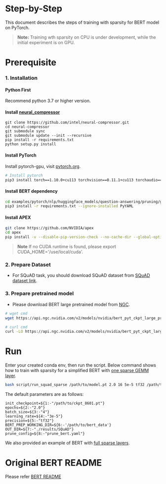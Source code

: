 Step-by-Step
============

This document describes the steps of training with sparsity for BERT model on PyTorch.

> **Note:**
> Training wth sparsity on CPU is under development, while the initial experiment is on GPU.

# Prerequisite

### 1. Installation

#### Python First

Recommend python 3.7 or higher version.

#### Install [neural_compressor](https://github.com/intel-innersource/frameworks.ai.lpot.intel-lpot#installation)

```shell
git clone https://github.com/intel/neural-compressor.git
cd neural-compressor
git submodule sync
git submodule update --init --recursive
pip install -r requirements.txt
python setup.py install
```

#### Install PyTorch

Install pytorch-gpu, visit [pytorch.org](https://pytorch.org/).
```bash
# Install pytorch
pip3 install torch==1.10.0+cu113 torchvision==0.11.1+cu113 torchaudio==0.10.0+cu113 -f https://download.pytorch.org/whl/cu113/torch_stable.html
```

#### Install BERT dependency

```bash
cd examples/pytorch/nlp/huggingface_models/question-answering/pruning/group_lasso/eager/
pip3 install -r requirements.txt --ignore-installed PyYAML
```

#### Install APEX

```bash
git clone https://github.com/NVIDIA/apex
cd apex
pip install -v --disable-pip-version-check --no-cache-dir --global-option="--cpp_ext" --global-option="--cuda_ext" ./
```
> **Note**
> If no CUDA runtime is found, please export CUDA_HOME='/use/local/cuda'.

### 2. Prepare Dataset

* For SQuAD task, you should download SQuAD dataset from [SQuAD dataset link](https://rajpurkar.github.io/SQuAD-explorer/).
### 3. Prepare pretrained model
* Please download BERT large pretrained model from [NGC](https://catalog.ngc.nvidia.com/orgs/nvidia/models/bert_pyt_ckpt_large_pretraining_amp_lamb/files?version=20.03.0).
```bash
# wget cmd
wget https://api.ngc.nvidia.com/v2/models/nvidia/bert_pyt_ckpt_large_pretraining_amp_lamb/versions/20.03.0/files/bert_large_pretrained_amp.pt

# curl cmd
curl -LO https://api.ngc.nvidia.com/v2/models/nvidia/bert_pyt_ckpt_large_pretraining_amp_lamb/versions/20.03.0/files/bert_large_pretrained_amp.pt
```
# Run
Enter your created conda env, then run the script. Below command shows how to train with sparsity for a simplified BERT with [one sparse GEMM layer](prune_bert.yaml). 
```bash
bash script/run_squad_sparse /path/to/model.pt 2.0 16 5e-5 tf32 /path/to/data /path/to/outdir prune_bert.yaml
```
The default parameters are as follows:
```shell
init_checkpoint=${1:-"/path/to/ckpt_8601.pt"}
epochs=${2:-"2.0"}
batch_size=${3:-"4"}
learning_rate=${4:-"3e-5"}
precision=${5:-"tf32"}
BERT_PREP_WORKING_DIR=${6:-'/path/to/bert_data'}
OUT_DIR=${7:-"./results/SQuAD"}
prune_config=${8:-"prune_bert.yaml"}
```
We also provided an example of BERT with [full sparse layers](prune_all.yaml).

# Original BERT README

Please refer [BERT README](https://github.com/NVIDIA/DeepLearningExamples/blob/master/PyTorch/LanguageModeling/BERT/README.md)
